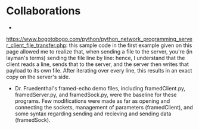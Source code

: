 # Collaborations

*
https://www.bogotobogo.com/python/python_network_programming_server_client_file_transfer.php:
this sample code in the first example given on this page allowed me to realize
that, when sending a file to the server, you're (in layman's terms) sending
the file line by line: hence, I understand that the client reads a line, sends
that to the server, and the server then writes that payload to its own
file. After iterating over every line, this results in an exact copy on the
server's side.

* Dr. Fruedenthal's framed-echo demo files, including framedClient.py,
  framedServer.py, and framedSock.py, were the baseline for these
  programs. Few modifications were made as far as opening and connecting the
  sockets, management of parameters (framedClient), and some syntax regarding
  sending and recieving and sending data (framedSock).


